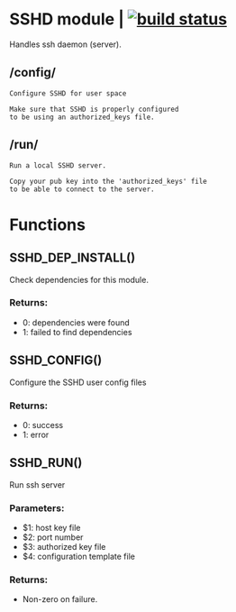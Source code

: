# SSHD module | [![build status](https://gitlab.com/space-sh/sshd/badges/master/build.svg)](https://gitlab.com/space-sh/sshd/commits/master)

Handles ssh daemon (server).



## /config/
	Configure SSHD for user space

	Make sure that SSHD is properly configured
	to be using an authorized_keys file.
	


## /run/
	Run a local SSHD server.

	Copy your pub key into the 'authorized_keys' file
	to be able to connect to the server.
	


# Functions 

## SSHD\_DEP\_INSTALL()  
  
  
  
Check dependencies for this module.  
  
### Returns:  
- 0: dependencies were found  
- 1: failed to find dependencies  
  
  
  
## SSHD\_CONFIG()  
  
  
  
Configure the SSHD user config files  
  
### Returns:  
- 0: success  
- 1: error  
  
  
  
## SSHD\_RUN()  
  
  
  
Run ssh server  
  
### Parameters:  
- $1: host key file  
- $2: port number  
- $3: authorized key file  
- $4: configuration template file  
  
### Returns:  
- Non-zero on failure.  
  
  
  
